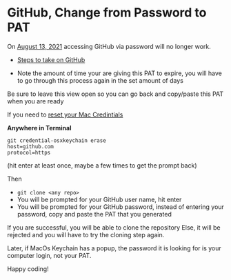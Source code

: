 # GitHub, Change from Password to PAT


On [August 13, 2021](https://docs.github.com/en/github/authenticating-to-github/keeping-your-account-and-data-secure/creating-a-personal-access-token)
accessing GitHub via password will no longer work.

- [Steps to take on GitHub](https://docs.github.com/en/github/authenticating-to-github/keeping-your-account-and-data-secure/creating-a-personal-access-token)

- Note the amount of time your are giving this PAT to expire, you will have to go through this process again in the set amount of days

Be sure to leave this view open so you can go back and copy/paste this PAT when you are ready

If you need to [reset your Mac Credintials](https://docs.github.com/en/get-started/getting-started-with-git/updating-credentials-from-the-macos-keychain)


**Anywhere in Terminal**

```
git credential-osxkeychain erase
host=github.com
protocol=https
```

(hit enter at least once, maybe a few times to get the prompt back)

Then 
- `git clone <any repo>`
- You will be prompted for your GitHub user name, hit enter
- You will be prompted for your GitHub password, instead of entering your password, copy and paste the PAT that you generated

If you are successful, you will be able to clone the repository
Else, it will be rejected and you will have to try the cloning step again. 


Later, if MacOs Keychain has a popup, the password it is looking for is your computer login, not your PAT.

Happy coding!
